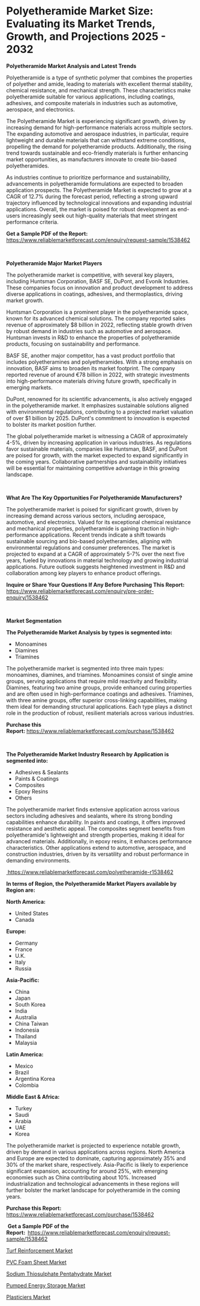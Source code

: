 <p><h1>Polyetheramide Market Size: Evaluating its Market Trends, Growth, and Projections 2025 - 2032</h1></p><p><strong>Polyetheramide Market Analysis and Latest Trends</strong></p>
<p><p>Polyetheramide is a type of synthetic polymer that combines the properties of polyether and amide, leading to materials with excellent thermal stability, chemical resistance, and mechanical strength. These characteristics make polyetheramide suitable for various applications, including coatings, adhesives, and composite materials in industries such as automotive, aerospace, and electronics.</p><p>The Polyetheramide Market is experiencing significant growth, driven by increasing demand for high-performance materials across multiple sectors. The expanding automotive and aerospace industries, in particular, require lightweight and durable materials that can withstand extreme conditions, propelling the demand for polyetheramide products. Additionally, the rising trend towards sustainable and eco-friendly materials is further enhancing market opportunities, as manufacturers innovate to create bio-based polyetheramides.</p><p>As industries continue to prioritize performance and sustainability, advancements in polyetheramide formulations are expected to broaden application prospects. The Polyetheramide Market is expected to grow at a CAGR of 12.7% during the forecast period, reflecting a strong upward trajectory influenced by technological innovations and expanding industrial applications. Overall, the market is poised for robust development as end-users increasingly seek out high-quality materials that meet stringent performance criteria.</p></p>
<p><strong>Get a Sample PDF of the Report:&nbsp;</strong> <a href="https://www.reliablemarketforecast.com/enquiry/request-sample/1538462?utm_campaign=1134&utm_medium=2&utm_source=Github&utm_content=ia&utm_term=01042025&utm_id=polyetheramide">https://www.reliablemarketforecast.com/enquiry/request-sample/1538462</a></p>
<p>&nbsp;</p>
<p><strong>Polyetheramide Major Market Players</strong></p>
<p><p>The polyetheramide market is competitive, with several key players, including Huntsman Corporation, BASF SE, DuPont, and Evonik Industries. These companies focus on innovation and product development to address diverse applications in coatings, adhesives, and thermoplastics, driving market growth.</p><p>Huntsman Corporation is a prominent player in the polyetheramide space, known for its advanced chemical solutions. The company reported sales revenue of approximately $8 billion in 2022, reflecting stable growth driven by robust demand in industries such as automotive and aerospace. Huntsman invests in R&D to enhance the properties of polyetheramide products, focusing on sustainability and performance.</p><p>BASF SE, another major competitor, has a vast product portfolio that includes polyetheramines and polyetheramides. With a strong emphasis on innovation, BASF aims to broaden its market footprint. The company reported revenue of around €78 billion in 2022, with strategic investments into high-performance materials driving future growth, specifically in emerging markets.</p><p>DuPont, renowned for its scientific advancements, is also actively engaged in the polyetheramide market. It emphasizes sustainable solutions aligned with environmental regulations, contributing to a projected market valuation of over $1 billion by 2025. DuPont's commitment to innovation is expected to bolster its market position further.</p><p>The global polyetheramide market is witnessing a CAGR of approximately 4-5%, driven by increasing application in various industries. As regulations favor sustainable materials, companies like Huntsman, BASF, and DuPont are poised for growth, with the market expected to expand significantly in the coming years. Collaborative partnerships and sustainability initiatives will be essential for maintaining competitive advantage in this growing landscape.</p></p>
<p>&nbsp;</p>
<p><strong>What Are The Key Opportunities For Polyetheramide Manufacturers?</strong></p>
<p><p>The polyetheramide market is poised for significant growth, driven by increasing demand across various sectors, including aerospace, automotive, and electronics. Valued for its exceptional chemical resistance and mechanical properties, polyetheramide is gaining traction in high-performance applications. Recent trends indicate a shift towards sustainable sourcing and bio-based polyetheramides, aligning with environmental regulations and consumer preferences. The market is projected to expand at a CAGR of approximately 5-7% over the next five years, fueled by innovations in material technology and growing industrial applications. Future outlook suggests heightened investment in R&D and collaboration among key players to enhance product offerings.</p></p>
<p><strong>Inquire or Share Your Questions If Any Before Purchasing This Report:</strong> <a href="https://www.reliablemarketforecast.com/enquiry/pre-order-enquiry/1538462?utm_campaign=1134&utm_medium=2&utm_source=Github&utm_content=ia&utm_term=01042025&utm_id=polyetheramide">https://www.reliablemarketforecast.com/enquiry/pre-order-enquiry/1538462</a></p>
<p>&nbsp;</p>
<p><strong>Market Segmentation</strong></p>
<p><strong>The Polyetheramide Market Analysis by types is segmented into:</strong></p>
<p><ul><li>Monoamines</li><li>Diamines</li><li>Triamines</li></ul></p>
<p><p>The polyetheramide market is segmented into three main types: monoamines, diamines, and triamines. Monoamines consist of single amine groups, serving applications that require mild reactivity and flexibility. Diamines, featuring two amine groups, provide enhanced curing properties and are often used in high-performance coatings and adhesives. Triamines, with three amine groups, offer superior cross-linking capabilities, making them ideal for demanding structural applications. Each type plays a distinct role in the production of robust, resilient materials across various industries.</p></p>
<p><strong>Purchase this Report:&nbsp;</strong><a href="https://www.reliablemarketforecast.com/purchase/1538462?utm_campaign=1134&utm_medium=2&utm_source=Github&utm_content=ia&utm_term=01042025&utm_id=polyetheramide">https://www.reliablemarketforecast.com/purchase/1538462</a></p>
<p>&nbsp;</p>
<p><strong>The Polyetheramide Market Industry Research by Application is segmented into:</strong></p>
<p><ul><li>Adhesives & Sealants</li><li>Paints & Coatings</li><li>Composites</li><li>Epoxy Resins</li><li>Others</li></ul></p>
<p><p>The polyetheramide market finds extensive application across various sectors including adhesives and sealants, where its strong bonding capabilities enhance durability. In paints and coatings, it offers improved resistance and aesthetic appeal. The composites segment benefits from polyetheramide's lightweight and strength properties, making it ideal for advanced materials. Additionally, in epoxy resins, it enhances performance characteristics. Other applications extend to automotive, aerospace, and construction industries, driven by its versatility and robust performance in demanding environments.</p></p>
<p><a href="https://www.reliablemarketforecast.com/polyetheramide-r1538462?utm_campaign=1134&utm_medium=2&utm_source=Github&utm_content=ia&utm_term=01042025&utm_id=polyetheramide">&nbsp;https://www.reliablemarketforecast.com/polyetheramide-r1538462</a></p>
<p><strong>In terms of Region, the Polyetheramide Market Players available by Region are:</strong></p>
<p>
    <p> <strong> North America: </strong>
        <ul>
            <li>United States</li>
            <li>Canada</li>
        </ul>
        </p> 
    <p> <strong> Europe: </strong>
        <ul>
            <li>Germany</li>
            <li>France</li>
            <li>U.K.</li>
            <li>Italy</li>
            <li>Russia</li>
        </ul>
        </p> 
    <p> <strong> Asia-Pacific: </strong>
        <ul>
            <li>China</li>
            <li>Japan</li>
            <li>South Korea</li>
            <li>India</li>
            <li>Australia</li>
            <li>China Taiwan</li>
            <li>Indonesia</li>
            <li>Thailand</li>
            <li>Malaysia</li>
        </ul>
        </p> 
    <p> <strong> Latin America: </strong>
        <ul>
            <li>Mexico</li>
            <li>Brazil</li>
            <li>Argentina Korea</li>
            <li>Colombia</li>
        </ul>
        </p> 
    <p> <strong> Middle East & Africa: </strong>
        <ul>
            <li>Turkey</li>
            <li>Saudi</li>
            <li>Arabia</li>
            <li>UAE</li>
            <li>Korea</li>
        </ul>
    </p>
    </p>
<p><p>The polyetheramide market is projected to experience notable growth, driven by demand in various applications across regions. North America and Europe are expected to dominate, capturing approximately 35% and 30% of the market share, respectively. Asia-Pacific is likely to experience significant expansion, accounting for around 25%, with emerging economies such as China contributing about 10%. Increased industrialization and technological advancements in these regions will further bolster the market landscape for polyetheramide in the coming years.</p></p>
<p><strong>Purchase this Report: </strong><a href="https://www.reliablemarketforecast.com/purchase/1538462?utm_campaign=1134&utm_medium=2&utm_source=Github&utm_content=ia&utm_term=01042025&utm_id=polyetheramide">https://www.reliablemarketforecast.com/purchase/1538462</a></p>
<p>&nbsp;<strong>Get a Sample PDF of the Report:&nbsp;&nbsp;</strong><a href="https://www.reliablemarketforecast.com/enquiry/request-sample/1538462?utm_campaign=1134&utm_medium=2&utm_source=Github&utm_content=ia&utm_term=01042025&utm_id=polyetheramide">https://www.reliablemarketforecast.com/enquiry/request-sample/1538462</a></p>
<p><strong></strong></p>
<p><p><a href="https://github.com/romeoacuffap/Market-Research-Report-List-1/blob/main/turf-reinforcement-market.md?utm_campaign=1134&utm_medium=2&utm_source=Github&utm_content=ia&utm_term=01042025&utm_id=polyetheramide">Turf Reinforcement Market</a></p><p><a href="https://github.com/kelttnandan9/Market-Research-Report-List-1/blob/main/pvc-foam-sheet-market.md?utm_campaign=1134&utm_medium=2&utm_source=Github&utm_content=ia&utm_term=01042025&utm_id=polyetheramide">PVC Foam Sheet Market</a></p><p><a href="https://github.com/prumrupear/Market-Research-Report-List-1/blob/main/sodium-thiosulphate-pentahydrate-market.md?utm_campaign=1134&utm_medium=2&utm_source=Github&utm_content=ia&utm_term=01042025&utm_id=polyetheramide">Sodium Thiosulphate Pentahydrate Market</a></p><p><a href="https://github.com/klinzenisaa/Market-Research-Report-List-1/blob/main/pumped-energy-storage-market.md?utm_campaign=1134&utm_medium=2&utm_source=Github&utm_content=ia&utm_term=01042025&utm_id=polyetheramide">Pumped Energy Storage Market</a></p><p><a href="https://github.com/goreabeeran/Market-Research-Report-List-1/blob/main/plasticiers-market.md?utm_campaign=1134&utm_medium=2&utm_source=Github&utm_content=ia&utm_term=01042025&utm_id=polyetheramide">Plasticiers Market</a></p></p>